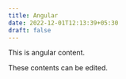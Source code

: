 ```yaml
---
title: Angular
date: 2022-12-01T12:13:39+05:30
draft: false
---
```

This is angular content.

These contents can be edited.